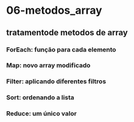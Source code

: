 # 06-metodos_array

## tratamentode metodos de array

### ForEach: função para cada elemento

### Map: novo array modificado

### Filter: aplicando diferentes filtros

### Sort: ordenando a lista

### Reduce: um único valor
